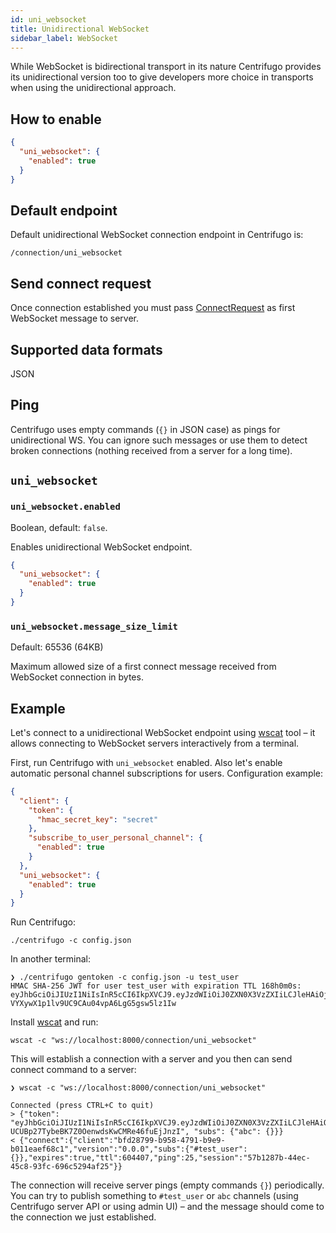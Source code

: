 ```yaml
---
id: uni_websocket
title: Unidirectional WebSocket
sidebar_label: WebSocket
---
```


While WebSocket is bidirectional transport in its nature Centrifugo provides its unidirectional version too to give developers more choice in transports when using the unidirectional approach.

## How to enable

```json title=config.json
{
  "uni_websocket": {
    "enabled": true
  }
}
```

## Default endpoint

Default unidirectional WebSocket connection endpoint in Centrifugo is:

```
/connection/uni_websocket
```

## Send connect request

Once connection established you must pass [ConnectRequest](./uni_client_protocol.md#connectrequest) as first WebSocket message to server.

## Supported data formats

JSON

## Ping

Centrifugo uses empty commands (`{}` in JSON case) as pings for unidirectional WS. You can ignore such messages or use them to detect broken connections (nothing received from a server for a long time).

## `uni_websocket`

### `uni_websocket.enabled`

Boolean, default: `false`.

Enables unidirectional WebSocket endpoint.

```json title="config.json"
{
  "uni_websocket": {
    "enabled": true
  }
}
```

### `uni_websocket.message_size_limit`

Default: 65536 (64KB)

Maximum allowed size of a first connect message received from WebSocket connection in bytes.

## Example

Let's connect to a unidirectional WebSocket endpoint using [wscat](https://github.com/websockets/wscat) tool – it allows connecting to WebSocket servers interactively from a terminal.

First, run Centrifugo with `uni_websocket` enabled. Also let's enable automatic personal channel subscriptions for users. Configuration example:

```json title="config.json"
{
  "client": {
    "token": {
      "hmac_secret_key": "secret"
    },
    "subscribe_to_user_personal_channel": {
      "enabled": true
    }
  },
  "uni_websocket": {
    "enabled": true
  }
}
```

Run Centrifugo:

```
./centrifugo -c config.json
```

In another terminal:

```
❯ ./centrifugo gentoken -c config.json -u test_user
HMAC SHA-256 JWT for user test_user with expiration TTL 168h0m0s:
eyJhbGciOiJIUzI1NiIsInR5cCI6IkpXVCJ9.eyJzdWIiOiJ0ZXN0X3VzZXIiLCJleHAiOjE2MzAxMzAxNzB9.u7anX-VYXywX1p1lv9UC9CAu04vpA6LgG5gsw5lz1Iw
```

Install [wscat](https://github.com/websockets/wscat) and run:

```
wscat -c "ws://localhost:8000/connection/uni_websocket"
```

This will establish a connection with a server and you then can send connect command to a server:

```
❯ wscat -c "ws://localhost:8000/connection/uni_websocket"

Connected (press CTRL+C to quit)
> {"token": "eyJhbGciOiJIUzI1NiIsInR5cCI6IkpXVCJ9.eyJzdWIiOiJ0ZXN0X3VzZXIiLCJleHAiOjE2NTY1MDMwNDV9.3UYL-UCUBp27TybeBK7Z0OenwdsKwCMRe46fuEjJnzI", "subs": {"abc": {}}}
< {"connect":{"client":"bfd28799-b958-4791-b9e9-b011eaef68c1","version":"0.0.0","subs":{"#test_user":{}},"expires":true,"ttl":604407,"ping":25,"session":"57b1287b-44ec-45c8-93fc-696c5294af25"}}
```

The connection will receive server pings (empty commands `{}`) periodically. You can try to publish something to `#test_user` or `abc` channels (using Centrifugo server API or using admin UI) – and the message should come to the connection we just established.
